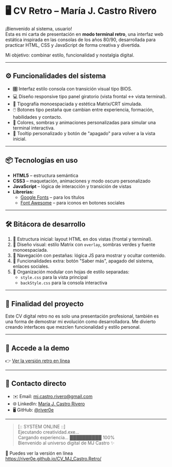 # 🖥️ CV Retro – María J. Castro Rivero

¡Bienvenido al sistema, usuario!  
Esta es mi carta de presentación en **modo terminal retro**, una interfaz web estática inspirada en las consolas de los años 80/90, desarrollada para practicar HTML, CSS y JavaScript de forma creativa y divertida.

Mi objetivo: combinar estilo, funcionalidad y nostalgia digital.

---

## ⚙️ Funcionalidades del sistema

- 🎛️ Interfaz estilo consola con transición visual tipo BIOS.
- 💻 Diseño responsive tipo panel giratorio (vista frontal ↔ vista terminal).
- 🧮 Tipografía monoespaciada y estética Matrix/CRT simulada.
- 🖱️ Botones tipo pestaña que cambian entre experiencia, formación, habilidades y contacto.
- 🎨 Colores, sombras y animaciones personalizadas para simular una terminal interactiva.
- 🧠 Tooltip personalizado y botón de "apagado" para volver a la vista inicial.

---

## 📦 Tecnologías en uso

- **HTML5** – estructura semántica
- **CSS3** – maquetación, animaciones y modo oscuro personalizado
- **JavaScript** – lógica de interacción y transición de vistas
- **Librerías:**
  - [Google Fonts](https://fonts.google.com/specimen/Bebas+Neue) – para los títulos
  - [Font Awesome](https://fontawesome.com/) – para iconos en botones sociales

---

## 🛠️ Bitácora de desarrollo

1. 🧱 Estructura inicial: layout HTML en dos vistas (frontal y terminal).
2. 🎨 Diseño visual: estilo Matrix con `overlay`, sombras verdes y fuente monoespaciada.
3. 🧩 Navegación con pestañas: lógica JS para mostrar y ocultar contenido.
4. 🔌 Funcionalidades extra: botón "Saber más", apagado del sistema, enlaces sociales.
5. 📁 Organización modular con hojas de estilo separadas:
   - `style.css` para la vista principal
   - `backStyle.css` para la consola interactiva

---

## 🧠 Finalidad del proyecto

Este CV digital retro no es solo una presentación profesional, también es una forma de demostrar mi evolución como desarrolladora. Me divierto creando interfaces que mezclen funcionalidad y estilo personal.

---

## 🚀 Accede a la demo

👉 [Ver la versión retro en línea](https://river0e.github.io/CV_MJ_Castro.Retro)

---

## 💾 Contacto directo

- ✉️ Email: mj.castro.rivero@gmail.com  
- 🌐 LinkedIn: [María J. Castro Rivero](https://www.linkedin.com/in/maria-j-castro-rivero-3ab027316)  
- 🖥️ GitHub: [@river0e](https://github.com/river0e)

---

> [:: SYSTEM ONLINE ::]  
> Ejecutando creatividad.exe...  
> Cargando experiencia... ██████████ 100%  
> Bienvenido al universo digital de MJ Castro ✨

👀 Puedes ver la versión en línea https://river0e.github.io/CV_MJ_Castro.Retro/
